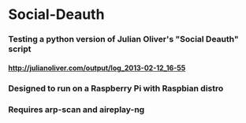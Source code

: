 # Social-Deauth


### Testing a python version of Julian Oliver's "Social Deauth" script
#### http://julianoliver.com/output/log_2013-02-12_16-55


### Designed to run on a Raspberry Pi with Raspbian distro
### Requires arp-scan and aireplay-ng

